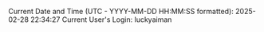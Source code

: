 Current Date and Time (UTC - YYYY-MM-DD HH:MM:SS formatted): 2025-02-28 22:34:27
Current User's Login: luckyaiman

